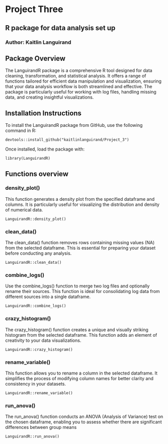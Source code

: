 # Project Three
## R package for data analysis set up
### Author: Kaitlin Languirand


## Package Overview

The LanguirandR package is a comprehensive R tool designed for data cleaning, transformation, and statistical analysis. It offers a range of functions tailored for efficient data manipulation and visualization, ensuring that your data analysis workflow is both streamlined and effective. The package is particularly useful for working with log files, handling missing data, and creating insightful visualizations.

## Installation Instructions

To install the LanguirandR package from GitHub, use the following command in R:
```
devtools::install_github("kaitlinlanguirand/Project_3")
```
Once installed, load the package with:
```
library(LanguirandR)
```


## Functions overview

### density_plot()

This function generates a density plot from the specified dataframe and columns. It is particularly useful for visualizing the distribution and density of numerical data.
```
LanguirandR::density_plot()

```

### clean_data()

The clean_data() function removes rows containing missing values (NA) from the selected dataframe. This is essential for preparing your dataset before conducting any analysis.
```
LanguirandR::clean_data()

```

### combine_logs()

Use the combine_logs() function to merge two log files and optionally rename their sources. This function is ideal for consolidating log data from different sources into a single dataframe.
```
LanguirandR::combine_logs()

```

### crazy_histogram()

The crazy_histogram() function creates a unique and visually striking histogram from the selected dataframe. This function adds an element of creativity to your data visualizations.
```
LanguirandR::crazy_histogram()

```

### rename_variable()

This function allows you to rename a column in the selected dataframe. It simplifies the process of modifying column names for better clarity and consistency in your datasets.
```
LanguirandR::rename_variable()

```

### run_anova()
  
The run_anova() function conducts an ANOVA (Analysis of Variance) test on the chosen dataframe, enabling you to assess whether there are significant differences between group means
```
LanguirandR::run_anova()

```


